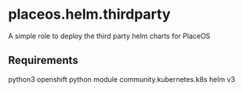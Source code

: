 placeos.helm.thirdparty
=========

A simple role to deploy the third party helm charts for PlaceOS

Requirements
------------

python3
openshift python module
community.kubernetes.k8s
helm v3